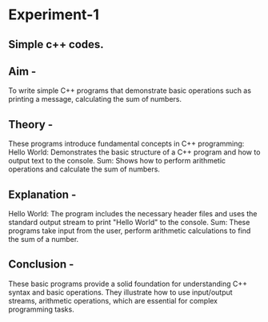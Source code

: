 # Experiment-1
## Simple c++ codes.
## Aim - 
To write simple C++ programs that demonstrate basic operations such as 
printing a message, calculating the sum of numbers.

## Theory - 
These programs introduce fundamental concepts in C++ programming:
Hello World: Demonstrates the basic structure of a C++ program and how to output text to the console.
Sum: Shows how to perform arithmetic operations and calculate the sum of numbers.

## Explanation - 
Hello World: The program includes the necessary header files and uses the standard output stream to print "Hello World" to the console.
Sum: These programs take input from the user, perform arithmetic calculations to find the sum of a number.

## Conclusion -
These basic programs provide a solid foundation for understanding C++ syntax and basic operations. 
They illustrate how to use input/output streams, arithmetic operations, which are essential for complex programming tasks.
